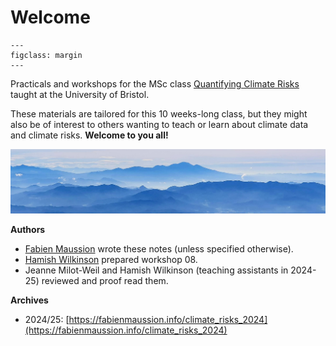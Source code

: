 # Welcome

```{figure} img/logo_uob_small.jpg
---
figclass: margin
---
```

Practicals and workshops for the MSc class [Quantifying Climate Risks](https://www.bris.ac.uk/unit-programme-catalogue/UnitDetails.jsa?ayrCode=25%2F26&unitCode=GEOGM0045) taught at the University of Bristol.

These materials are tailored for this 10 weeks-long class, but they might also be of interest to others wanting to teach or learn about climate data and climate risks. **Welcome to you all!**

![](img/welcome_img.jpg)

**Authors**

- [Fabien Maussion](http://fabienmaussion.info/) wrote these notes (unless specified otherwise).
- [Hamish Wilkinson](https://www.linkedin.com/in/hamish-wilkinson-87b34a185) prepared workshop 08.
- Jeanne Milot-Weil and Hamish Wilkinson (teaching assistants in 2024-25) reviewed and proof read them.

**Archives**

- 2024/25: [https://fabienmaussion.info/climate_risks_2024](https://fabienmaussion.info/climate_risks_2024)

